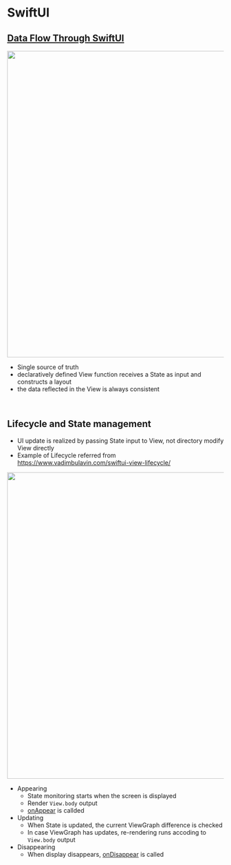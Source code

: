 # SwiftUI

## [Data Flow Through SwiftUI](https://developer.apple.com/videos/play/wwdc2019/226)

<img width="712" src="https://user-images.githubusercontent.com/8536870/115537484-cf9f7600-a2d5-11eb-8b60-0847e186f288.png">

- Single source of truth
- declaratively defined View function receives a State as input and constructs a layout
- the data reflected in the View is always consistent

<br/>

## Lifecycle and State management

- UI update is realized by passing State input to View, not directory modify View directly
- Example of Lifecycle referred from https://www.vadimbulavin.com/swiftui-view-lifecycle/
<img width="712" src="https://user-images.githubusercontent.com/8536870/115531403-b4316c80-a2cf-11eb-962f-8d81b9aedda5.png">

- Appearing
  - State monitoring starts when the screen is displayed
  - Render `View.body` output
  - [onAppear](https://developer.apple.com/documentation/swiftui/text/onappear(perform:)) is callded
- Updating
  - When State is updated, the current ViewGraph difference is checked
  - In case ViewGraph has updates, re-rendering runs accoding to `View.body` output
- Disappearing
  - When display disappears, [onDisappear](https://developer.apple.com/documentation/swiftui/text/ondisappear(perform:)) is called
